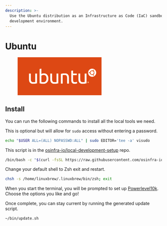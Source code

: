 ```yaml
---
description: >-
  Use the Ubuntu distribution as an Infrastructure as Code (IaC) sandbox
  development environment.
---
```


# Ubuntu

<figure><img src="../../.gitbook/assets/ubuntu-logo.png" alt="" width="270"><figcaption></figcaption></figure>

## Install

You can run the following commands to install all the local tools we need.

This is optional but will allow for `sudo` access without entering a password.

```bash
echo "$USER ALL=(ALL) NOPASSWD:ALL" | sudo EDITOR='tee -a' visudo
```

This script is in the [osinfra-io/local-development-setup](https://github.com/osinfra-io/local-development-setup) repo.

```bash
/bin/bash -c "$(curl -fsSL https://raw.githubusercontent.com/osinfra-io/local-development-setup/main/ubuntu/setup.sh)"
```

Change your default shell to Zsh exit and restart.

```bash
chsh -s /home/linuxbrew/.linuxbrew/bin/zsh; exit
```

When you start the terminal, you will be prompted to set up [Powerlevel10k](https://github.com/romkatv/powerlevel10k). Choose the options you like and go!

Once complete, you can stay current by running the generated update script.

```bash
~/bin/update.sh
```
